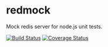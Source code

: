 # redmock
Mock redis server for node.js unit tests.

[![Build Status](https://travis-ci.org/smokerbag/redmock.svg?branch=master)](https://travis-ci.org/smokerbag/redmock)
[![Coverage Status](https://coveralls.io/repos/github/smokerbag/redmock/badge.svg?branch=master)](https://coveralls.io/github/smokerbag/redmock?branch=master)